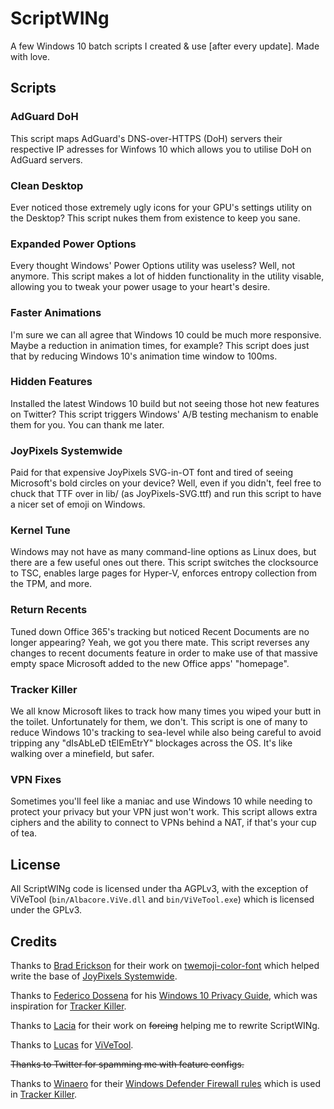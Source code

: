 # ScriptWINg

A few Windows 10 batch scripts I created & use [after every update]. Made with love.

## Scripts

### AdGuard DoH

This script maps AdGuard's DNS-over-HTTPS (DoH) servers their respective IP adresses for Winfows 10 which allows you to utilise DoH on AdGuard servers.

### Clean Desktop

Ever noticed those extremely ugly icons for your GPU's settings utility on the Desktop? This script nukes them from existence to keep you sane.

### Expanded Power Options

Every thought Windows' Power Options utility was useless? Well, not anymore. This script makes a lot of hidden functionality in the utility visable, allowing you to tweak your power usage to your heart's desire.

### Faster Animations

I'm sure we can all agree that Windows 10 could be much more responsive. Maybe a reduction in animation times, for example? This script does just that by reducing Windows 10's animation time window to 100ms.

### Hidden Features

Installed the latest Windows 10 build but not seeing those hot new features on Twitter? This script triggers Windows' A/B testing mechanism to enable them for you. You can thank me later.

### JoyPixels Systemwide

Paid for that expensive JoyPixels SVG-in-OT font and tired of seeing Microsoft's bold circles on your device? Well, even if you didn't, feel free to chuck that TTF over in lib/ (as JoyPixels-SVG.ttf) and run this script to have a nicer set of emoji on Windows.

### Kernel Tune

Windows may not have as many command-line options as Linux does, but there are a few useful ones out there. This script switches the clocksource to TSC, enables large pages for Hyper-V, enforces entropy collection from the TPM, and more.

### Return Recents

Tuned down Office 365's tracking but noticed Recent Documents are no longer appearing? Yeah, we got you there mate. This script reverses any changes to recent documents feature in order to make use of that massive empty space Microsoft added to the new Office apps' "homepage".

### Tracker Killer

We all know Microsoft likes to track how many times you wiped your butt in the toilet. Unfortunately for them, we don't. This script is one of many to reduce Windows 10's tracking to sea-level while also being careful to avoid tripping any "dIsAbLeD tElEmEtrY" blockages across the OS. It's like walking over a minefield, but safer.

### VPN Fixes

Sometimes you'll feel like a maniac and use Windows 10 while needing to protect your privacy but your VPN just won't work. This script allows extra ciphers and the ability to connect to VPNs behind a NAT, if that's your cup of tea.

## License

All ScriptWINg code is licensed under tha AGPLv3, with the exception of ViVeTool (`bin/Albacore.ViVe.dll` and `bin/ViVeTool.exe`) which is licensed under the GPLv3.

## Credits

Thanks to [Brad Erickson](https://github.com/13rac1) for their work on [twemoji-color-font](https://github.com/eosrei/twemoji-color-font) which helped write the base of [JoyPixels Systemwide](#joypixels-systemwide).

Thanks to [Federico Dossena](https://github.com/adolfintel) for his [Windows 10 Privacy Guide](https://github.com/adolfintel/Windows10-Privacy), which was inspiration for [Tracker Killer](#tracker-killer).

Thanks to [Lacia](https://github.com/Lyceris-chan) for their work on ~~forcing~~ helping me to rewrite ScriptWINg.

Thanks to [Lucas](https://github.com/thebookisclosed) for [ViVeTool](https://github.com/thebookisclosed/ViVe).

~~Thanks to Twitter for spamming me with feature configs.~~

Thanks to [Winaero](https://winaero.com) for their [Windows Defender Firewall rules](https://winaero.com/blog/stop-windows-10-spying-on-you-using-just-windows-firewall) which is used in [Tracker Killer](#tracker-killer).
